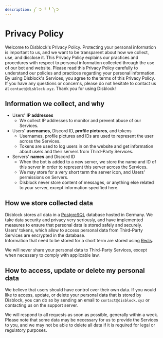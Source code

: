 ```yaml
---
description: ༼ つ ╹ ╹ ༽つ
---
```


# Privacy Policy

Welcome to Disblock's Privacy Policy. Protecting your personal information is important to us, and we want to be transparent about how we collect, use, and disclose it. This Privacy Policy explains our practices and procedures with respect to personal information collected through the use of our bot and website. Please read this Privacy Policy carefully to understand our policies and practices regarding your personal information. By using Disblock's Services, you agree to the terms of this Privacy Policy. If you have any questions or concerns, please do not hesitate to contact us at `contact@disblock.xyz`. Thank you for using Disblock!

## Information we collect, and why

* Users' **IP addresses**
  * We collect IP addresses to monitor and prevent abuse of our Services.
* Users' **usernames**, Discord ID, **profile pictures**, and tokens
  * Usernames, profile pictures and IDs are used to represent the user across the Services.
  * Tokens are used to log users in on the website and get information about users and their servers from Third-Party Services.
* Servers' **names** and Discord ID
  * When the bot is added to a new server, we store the name and ID of this server in order to represent this server across the Services.
  * We may store for a very short term the server icon, and Users' permissions on Servers.
  * Disblock never store content of messages, or anything else related to your server, except information specified here.

## How we store collected data

Disblock stores all data in a [PostgreSQL](https://www.postgresql.org/) database hosted in Germany. We take data security and privacy very seriously, and have implemented measures to ensure that personal data is stored safely and securely.\
Users' tokens, which allow to access personal data from Third-Party Services are encrypted in the database.\
Information that need to be stored for a short term are stored using [Redis](https://redis.io/).

We will never share your personal data to Third-Party Services, except when necessary to comply with applicable law.

## How to access, update or delete my personal data

We believe that users should have control over their own data. If you would like to access, update, or delete your personal data that is stored by Disblock, you can do so by sending an email to `contact@disblock.xyz` or contacting us on the support server.

We will respond to all requests as soon as possible, generally within a week. Please note that some data may be necessary for us to provide the Services to you, and we may not be able to delete all data if it is required for legal or regulatory purposes.
